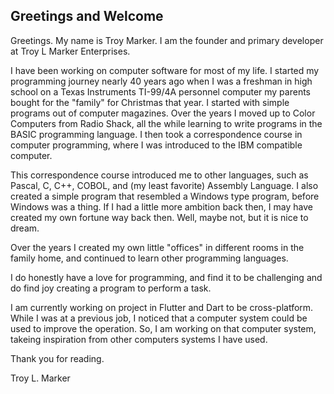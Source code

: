 ## Greetings and Welcome

Greetings. My name is Troy Marker. I am the founder and primary developer at Troy L Marker Enterprises.

I have been working on computer software for most of my life. I started my programming journey nearly 40 years ago when 
I was a freshman in high school on a Texas Instruments TI-99/4A personnel computer my parents bought for the "family" 
for Christmas that year. I started with simple programs out of computer magazines. Over the years I moved up to Color
Computers from Radio Shack, all the while learning to write programs in the BASIC programming language. I then took a
correspondence course in computer programming, where I was introduced to the IBM compatible computer. 

This correspondence course introduced me to other languages, such as Pascal, C, C++, COBOL, and (my least favorite)
Assembly Language. I also created a simple program that resembled a Windows type program, before Windows was a thing.
If I had a little more ambition back then, I may have created my own fortune way back then. Well, maybe not, but it is
nice to dream.

Over the years I created my own little "offices" in different rooms in the family home, and continued to learn other
programming languages.

I do honestly have a love for programming, and find it to be challenging and do find joy creating a program to perform
a task.

I am currently working on project in Flutter and Dart to be cross-platform. While I was at a previous job, I noticed that a 
computer system could be used to improve the operation. So, I am working on that computer system, takeing inspiration
from other computers systems I have used.

Thank you for reading.

Troy L. Marker

